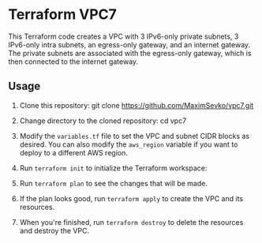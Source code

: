 # Terraform VPC7

This Terraform code creates a VPC with 3 IPv6-only private subnets, 3 IPv6-only intra subnets, an egress-only gateway, and an internet gateway. The private subnets are associated with the egress-only gateway, which is then connected to the internet gateway. 

## Usage

1. Clone this repository: git clone https://github.com/MaximSevko/vpc7.git

2. Change directory to the cloned repository: cd vpc7

3. Modify the `variables.tf` file to set the VPC and subnet CIDR blocks as desired. You can also modify the `aws_region` variable if you want to deploy to a different AWS region.

4. Run `terraform init` to initialize the Terraform workspace:

5. Run `terraform plan` to see the changes that will be made.

6. If the plan looks good, run `terraform apply` to create the VPC and its resources.

7. When you're finished, run `terraform destroy` to delete the resources and destroy the VPC.
